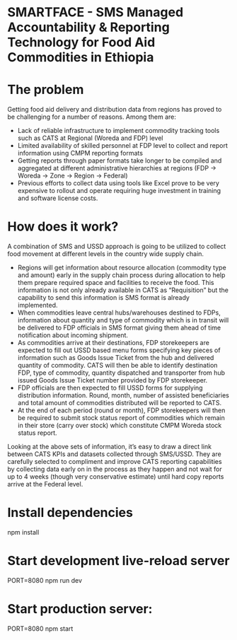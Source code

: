 SMARTFACE - SMS Managed Accountability & Reporting Technology for Food Aid Commodities in Ethiopia
=========

# The problem
Getting food aid delivery and distribution data from regions has proved to be challenging for a number of reasons. Among them are:
- Lack of reliable infrastructure to implement commodity tracking tools such as CATS at Regional (Woreda and FDP) level
- Limited availability of skilled personnel at FDP level to collect and report information using CMPM reporting formats
- Getting reports through paper formats take longer to be compiled and aggregated at different administrative hierarchies at regions (FDP -> Woreda -> Zone -> Region -> Federal)
- Previous efforts to collect data using tools like Excel prove to be very expensive to rollout and operate requiring huge investment in training and software license costs.

# How does it work?
A combination of SMS and USSD approach is going to be utilized to collect food movement at different levels in the country wide supply chain.
- Regions will get information about resource allocation (commodity type and amount) early in the supply chain process during allocation to help them prepare required space and facilities to receive the food. This information is not only already available in CATS as “Requisition” but the capability to send this information is SMS format is already implemented.
- When commodities leave central hubs/warehouses destined to FDPs, information about quantity and type of commodity which is in transit will be delivered to FDP officials in SMS format giving them ahead of time notification about incoming shipment. 
- As commodities arrive at their destinations, FDP storekeepers are expected to fill out USSD based menu forms specifying key pieces of information such as Goods Issue Ticket from the hub and delivered quantity of commodity. CATS will then be able to identify destination FDP, type of commodity, quantity dispatched and transporter from hub issued Goods Issue Ticket number provided by FDP storekeeper.
- FDP officials are then expected to fill USSD forms for supplying distribution information. Round, month, number of assisted beneficiaries and total amount of commodities distributed will be reported to CATS. 
- At the end of each period (round or month), FDP storekeepers will then be required to submit stock status report of commodities which remain in their store (carry over stock) which constitute CMPM Woreda stock status report.

Looking at the above sets of information, it’s easy to draw a direct link between CATS KPIs and datasets collected through SMS/USSD. They are carefully selected to compliment and improve CATS reporting capabilities by collecting data early on in the process as they happen and not wait for up to 4 weeks (though very conservative estimate) until hard copy reports arrive at the Federal level.

# Install dependencies
npm install

# Start development live-reload server
PORT=8080 npm run dev

# Start production server:
PORT=8080 npm start
